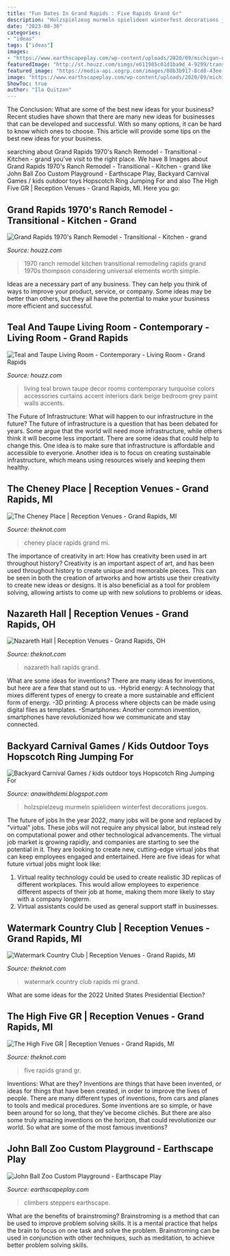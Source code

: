 ```yaml
---
title: "Fun Dates In Grand Rapids : Five Rapids Grand Gr"
description: "Holzspielzeug murmeln spielideen winterfest decorations juegos"
date: "2023-08-30"
categories:
- "ideas"
tags: ["ideas"]
images:
- "https://www.earthscapeplay.com/wp-content/uploads/2020/09/michigan-natural-playground-wood-log-climbers-steppers-rope-course-accessible-rubber-surface-1-1080x675.jpg"
featuredImage: "http://st.houzz.com/simgs/e611985c01d1ba9d_4-9299/transitional-kitchen.jpg"
featured_image: "https://media-api.xogrp.com/images/08b3b917-8cd8-43ee-9703-356cb4230db2~rs_720.480"
image: "https://www.earthscapeplay.com/wp-content/uploads/2020/09/michigan-natural-playground-wood-log-climbers-steppers-rope-course-accessible-rubber-surface-1-1080x675.jpg"
ShowToc: true
author: "Ila Quitzon"
---
```



The Conclusion: What are some of the best new ideas for your business?
Recent studies have shown that there are many new ideas for businesses that can be developed and successful. With so many options, it can be hard to know which ones to choose. This article will provide some tips on the best new ideas for your business.

	

		
searching about Grand Rapids 1970&#039;s Ranch Remodel - Transitional - Kitchen - grand you've visit to the right place. We have 8 Images about Grand Rapids 1970&#039;s Ranch Remodel - Transitional - Kitchen - grand like John Ball Zoo Custom Playground - Earthscape Play, Backyard Carnival Games / kids outdoor toys Hopscotch Ring Jumping For and also The High Five GR | Reception Venues - Grand Rapids, MI. Here you go:
		
    
## Grand Rapids 1970&#039;s Ranch Remodel - Transitional - Kitchen - Grand

<img loading=lazy src="http://st.houzz.com/simgs/e611985c01d1ba9d_4-9299/transitional-kitchen.jpg" onerror="this.onerror=null;this.src='https://tse4.mm.bing.net/th?id=OIP.I5kPnX65y1yrhF8vaRYwMwHaE7&amp;pid=15.1';" alt="Grand Rapids 1970&#039;s Ranch Remodel - Transitional - Kitchen - grand">

_Source: houzz.com_

>1970 ranch remodel kitchen transitional remodeling rapids grand 1970s thompson considering universal elements worth simple. 

	

Ideas are a necessary part of any business. They can help you think of ways to improve your product, service, or company. Some ideas may be better than others, but they all have the potential to make your business more efficient and successful.

    
## Teal And Taupe Living Room - Contemporary - Living Room - Grand Rapids

<img loading=lazy src="https://st.hzcdn.com/simgs/6c8125fb03f4d682_4-5171/contemporary-living-room.jpg" onerror="this.onerror=null;this.src='https://tse3.mm.bing.net/th?id=OIP.nsZvRw9jtmqiVrfJNpEvggHaFX&amp;pid=15.1';" alt="Teal and Taupe Living Room - Contemporary - Living Room - Grand Rapids">

_Source: houzz.com_

>living teal brown taupe decor rooms contemporary turquoise colors accessories curtains accent interiors dark beige bedroom grey paint walls accents. 

	

The Future of Infrastructure: What will happen to our infrastructure in the future?
The future of infrastructure is a question that has been debated for years. Some argue that the world will need more infrastructure, while others think it will become less important. There are some ideas that could help to change this. One idea is to make sure that infrastructure is affordable and accessible to everyone. Another idea is to focus on creating sustainable infrastructure, which means using resources wisely and keeping them healthy.

    
## The Cheney Place | Reception Venues - Grand Rapids, MI

<img loading=lazy src="https://media-api.xogrp.com/images/927ab56c-a3cf-43a8-a1bc-4ffbc9d920f2" onerror="this.onerror=null;this.src='https://tse2.mm.bing.net/th?id=OIP.Ke7WD4ayUEqyU4tvstt1TAHaE7&amp;pid=15.1';" alt="The Cheney Place | Reception Venues - Grand Rapids, MI">

_Source: theknot.com_

>cheney place rapids grand mi. 

	

The importance of creativity in art: How has creativity been used in art throughout history?
Creativity is an important aspect of art, and has been used throughout history to create unique and memorable pieces. This can be seen in both the creation of artworks and how artists use their creativity to create new ideas or designs. It is also beneficial as a tool for problem solving, allowing artists to come up with new solutions to problems or ideas.

    
## Nazareth Hall | Reception Venues - Grand Rapids, OH

<img loading=lazy src="https://media-api.xogrp.com/images/d7c37ab7-ac9f-4632-b56b-d2f2f01249c9~rs_720.480" onerror="this.onerror=null;this.src='https://tse1.mm.bing.net/th?id=OIP.5fqY9ga5AiJCdJ5bezOK8wHaE8&amp;pid=15.1';" alt="Nazareth Hall | Reception Venues - Grand Rapids, OH">

_Source: theknot.com_

>nazareth hall rapids grand. 

	

What are some ideas for inventions?
There are many ideas for inventions, but here are a few that stand out to us. 
-Hybrid energy: A technology that mixes different types of energy to create a more sustainable and efficient form of energy.
-3D printing: A process where objects can be made using digital files as templates.
-Smartphones: Another common invention, smartphones have revolutionized how we communicate and stay connected.

    
## Backyard Carnival Games / Kids Outdoor Toys Hopscotch Ring Jumping For

<img loading=lazy src="https://i.pinimg.com/originals/ef/67/50/ef6750ca5eb85673a1ca6695a35db256.jpg" onerror="this.onerror=null;this.src='https://tse2.mm.bing.net/th?id=OIP.skc-6l2GFfm7MLhnlM9mSgHaJ6&amp;pid=15.1';" alt="Backyard Carnival Games / kids outdoor toys Hopscotch Ring Jumping For">

_Source: anawithdemi.blogspot.com_

>holzspielzeug murmeln spielideen winterfest decorations juegos. 

	

The future of jobs
In the year 2022, many jobs will be gone and replaced by "virtual" jobs. These jobs will not require any physical labor, but instead rely on computational power and other technological advancements. The virtual job market is growing rapidly, and companies are starting to see the potential in it. They are looking to create new, cutting-edge virtual jobs that can keep employees engaged and entertained. Here are five ideas for what future virtual jobs might look like: 
1. Virtual reality technology could be used to create realistic 3D replicas of different workplaces. This would allow employees to experience different aspects of their job at home, making them more likely to stay with a company longterm. 
2. Virtual assistants could be used as general support staff in businesses.

    
## Watermark Country Club | Reception Venues - Grand Rapids, MI

<img loading=lazy src="https://media-api.xogrp.com/images/997bc7e8-56c6-4956-9683-31a09cb32698~rs_720.480" onerror="this.onerror=null;this.src='https://tse3.mm.bing.net/th?id=OIP.o0_2oT3vKutgNtJywXCIWQHaE8&amp;pid=15.1';" alt="Watermark Country Club | Reception Venues - Grand Rapids, MI">

_Source: theknot.com_

>watermark country club rapids mi grand. 

	

What are some ideas for the 2022 United States Presidential Election?

    
## The High Five GR | Reception Venues - Grand Rapids, MI

<img loading=lazy src="https://media-api.xogrp.com/images/08b3b917-8cd8-43ee-9703-356cb4230db2~rs_720.480" onerror="this.onerror=null;this.src='https://tse3.mm.bing.net/th?id=OIP.wQvRF_Lgs83cL45oAje37wHaE8&amp;pid=15.1';" alt="The High Five GR | Reception Venues - Grand Rapids, MI">

_Source: theknot.com_

>five rapids grand gr. 

	

Inventions: What are they?
Inventions are things that have been invented, or ideas for things that have been created, in order to improve the lives of people. There are many different types of inventions, from cars and planes to tools and medical procedures. Some inventions are so simple, or have been around for so long, that they've become clichés. But there are also some truly amazing inventions on the horizon, that could revolutionize our world. So what are some of the most famous inventions?

    
## John Ball Zoo Custom Playground - Earthscape Play

<img loading=lazy src="https://www.earthscapeplay.com/wp-content/uploads/2020/09/michigan-natural-playground-wood-log-climbers-steppers-rope-course-accessible-rubber-surface-1-1080x675.jpg" onerror="this.onerror=null;this.src='https://tse4.mm.bing.net/th?id=OIP.12sbYZRewrhPJHn63BMSnQHaEo&amp;pid=15.1';" alt="John Ball Zoo Custom Playground - Earthscape Play">

_Source: earthscapeplay.com_

>climbers steppers earthscape. 

	

What are the benefits of brainstroming?
Brainstroming is a method that can be used to improve problem solving skills. It is a mental practice that helps the brain to focus on one task and solve the problem. Brainstroming can be used in conjunction with other techniques, such as meditation, to achieve better problem solving skills.

